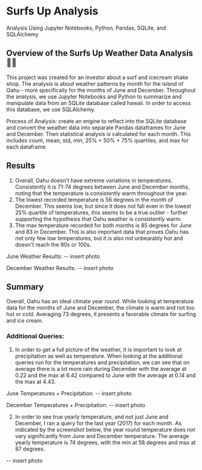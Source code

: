 # Surfs Up Analysis
Analysis Using Jupyter Notebooks, Python, Pandas, SQLite, and SQLAlchemy

## Overview of the Surfs Up Weather Data Analysis :surfing_woman:
This project was created for an investor about a surf and icecream shake shop. The analysis is about weather patterns by month for the island of Oahu - more specifically for the months of June and December. Throughout the analysis, we use Jupyter Notebooks and Python to summarize and manipulate data from an SQLite database called hawaii. In order to access this database, we use SQLAlchemy. 

Process of Analysis: create an engine to reflect into the SQLite database and convert the weather data into separate Pandas dataframes for June and December. Then statistical analysis is calculated for each month. This includes count, mean, std, min, 25% + 50% + 75% quartiles, and max for each dataframe. 

## Results 

1. Overall, Oahu doesn't have extreme variations in temperatures. Consistently it is 71-74 degrees between June and December months, noting that the temperature is consistently warm throughout the year. 
2. The lowest recorded temperature is 56 degrees in the month of December. This seems low, but since it does not fall even in the lowest 25% quartile of temperatures, this seems to be a true outlier - further supporting the hypothesis that Oahu weather is consistently warm. 
3. The max temperature recorded for both months is 85 degrees for June and 83 in December. This is also important data that proves Oahu has not only few low temperatures, but it is also not unbearably hot and doesn't reach the 90s or 100s. 

June Weather Results: 
-- insert photo

December Weather Results: 
-- insert photo

## Summary 

Overall, Oahu has an ideal climate year round. While looking at temperature data for the months of June and December, the climate is warm and not too hot or cold. Averaging 73 degrees, it presents a favorable climate for surfing and ice cream. 

### Additional Queries: 

1. In order to get a full picture of the weather, it is important to look at precipitation as well as temperature. When looking at the additional queries run for the temperatures and precipitation, we can see that on average there is a lot more rain during December with the average at 0.22 and the max at 6.42 compared to June with the average at 0.14 and the max at 4.43. 

June Temperatures + Precipitation:
-- insert photo 

December Temperatures + Precipitation: 
-- insert photo 

2. In order to see true yearly temperature, and not just June and December, I ran a query for the last year (2017) for each month. As indicated by the screenshot below, the year round temperature does not vary significantly from June and December temperature. The average yearly temperature is 74 degrees, with the min at 58 degrees and max at 87 degrees. 

-- insert photo


